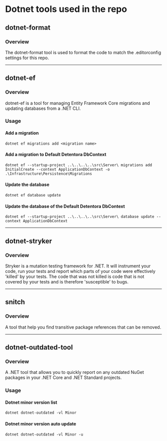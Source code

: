 # Dotnet tools used in the repo

## dotnet-format
### Overview
The dotnet-format tool is used to format the code to match the .editorconfig settings for this repo.

---
## dotnet-ef
### Overview
dotnet-ef is a tool for managing Entity Framework Core migrations and updating databases from a .NET CLI.
### Usage
#### Add a migration
```dotnet ef migrations add <migration name>```
#### Add a migration to Default Detentora DbContext
```dotnet ef --startup-project ..\..\..\..\src\Server\ migrations add InitialCreate --context ApplicationDbContext -o .\Infrastructure\Persistence\Migrations```
#### Update the database
```dotnet ef database update```
#### Update the database of the Default Detentora DbContext
```dotnet ef --startup-project ..\..\..\..\src\Server\ database update --context ApplicationDbContext```

---
## dotnet-stryker
### Overview
Stryker is a mutation testing framework for .NET. It will instrument your code, run your tests and report which parts of your code were effectively 'killed' by your tests. The code that was not killed is code that is not covered by your tests and is therefore 'susceptible' to bugs.

---
## snitch
### Overview
A tool that help you find transitive package references that can be removed.

---
## dotnet-outdated-tool

### Overview
A .NET tool that allows you to quickly report on any outdated NuGet packages in your .NET Core and .NET Standard projects.
### Usage
#### Dotnet minor version list
```dotnet dotnet-outdated -vl Minor```
#### Dotnet minor version auto update
```dotnet dotnet-outdated -vl Minor -u```
